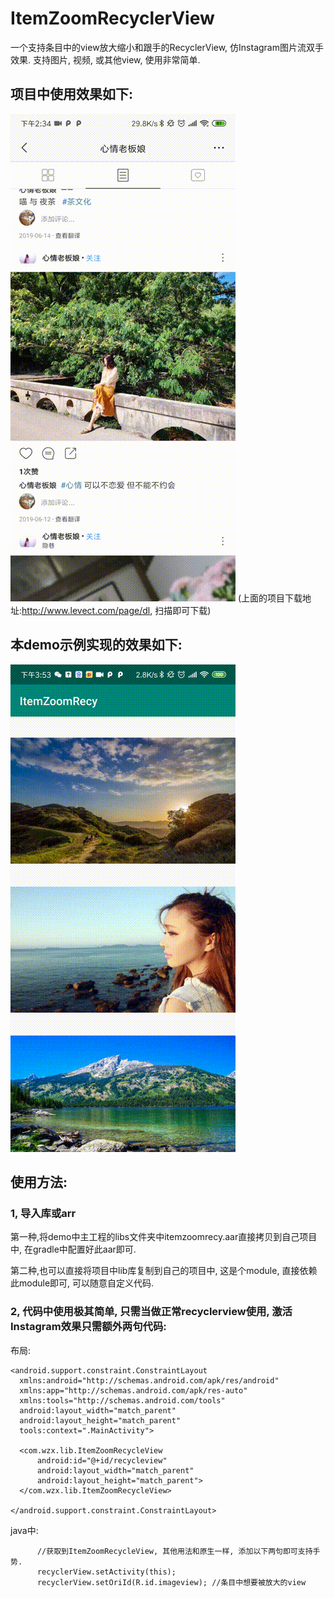 # ItemZoomRecyclerView
一个支持条目中的view放大缩小和跟手的RecyclerView, 仿Instagram图片流双手效果.
支持图片, 视频, 或其他view, 使用非常简单.

项目中使用效果如下:
----
![image](https://github.com/x378320002/ItemZoomRecyclerView/blob/master/gifs/1561185385557.gif)
(上面的项目下载地址:http://www.levect.com/page/dl, 扫描即可下载)

本demo示例实现的效果如下:
----
![image](https://github.com/x378320002/ItemZoomRecyclerView/blob/master/gifs/1561190053529.gif)

使用方法:
----
### 1, 导入库或arr
第一种,将demo中主工程的libs文件夹中itemzoomrecy.aar直接拷贝到自己项目中, 在gradle中配置好此aar即可.

第二种,也可以直接将项目中lib库复制到自己的项目中, 这是个module, 直接依赖此module即可, 可以随意自定义代码.

### 2, 代码中使用极其简单, 只需当做正常recyclerview使用, 激活Instagram效果只需额外两句代码:
  布局:
  ```
  <android.support.constraint.ConstraintLayout
    xmlns:android="http://schemas.android.com/apk/res/android"
    xmlns:app="http://schemas.android.com/apk/res-auto"
    xmlns:tools="http://schemas.android.com/tools"
    android:layout_width="match_parent"
    android:layout_height="match_parent"
    tools:context=".MainActivity">
    
    <com.wzx.lib.ItemZoomRecycleView
        android:id="@+id/recycleview"
        android:layout_width="match_parent"
        android:layout_height="match_parent">
    </com.wzx.lib.ItemZoomRecycleView>
    
</android.support.constraint.ConstraintLayout>
  ```
  java中:
  ```
        //获取到ItemZoomRecycleView, 其他用法和原生一样, 添加以下两句即可支持手势.
        recyclerView.setActivity(this);
        recyclerView.setOriId(R.id.imageview); //条目中想要被放大的view
  ```
